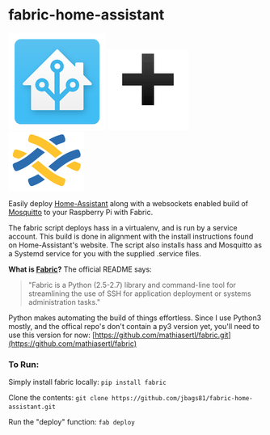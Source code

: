 # fabric-home-assistant


 ![image](images/hass_icon.png) ![image](images/plus.png) ![image](images/fabric_icon.png) 
 
 Easily deploy [Home-Assistant](http://home-assistant.io) along with a websockets enabled build of [Mosquitto](https://github.com/eclipse/mosquitto) to your Raspberry Pi with Fabric. 
 
 The fabric script deploys hass in a virtualenv, and is run by a service account. This build is done in alignment with the install instructions found on Home-Assistant's website. The script also installs hass and Mosquitto as a Systemd service for you with the supplied .service files.

**What is [Fabric](http://www.fabfile.org)?**
 The official README says:
>  "Fabric is a Python (2.5-2.7) library and command-line tool for streamlining the use of SSH for application deployment or systems administration tasks."
 
 Python makes automating the build of things effortless. 
 Since I use Python3 mostly, and the offical repo's don't contain a py3 version yet, you'll need to use this version for now: [https://github.com/mathiasertl/fabric.git](https://github.com/mathiasertl/fabric)
 
###  To Run:
 
 Simply install fabric locally:
 ```pip install fabric```
 
 Clone the contents: ``` git clone https://github.com/jbags81/fabric-home-assistant.git ```
 
 Run the "deploy" function: ``` fab deploy ```
